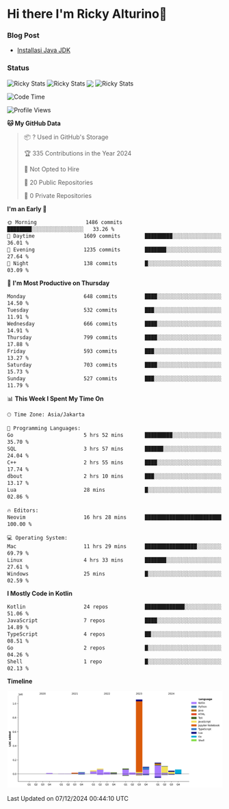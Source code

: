 # Hi there I'm Ricky Alturino👋

### Blog Post

<!-- BLOG-POST-LIST:START -->

- [Installasi Java JDK](https://onirutla.medium.com/installasi-java-jdk-ec701beeb5cb?source=rss-d9d81c918cc9------2)
<!-- BLOG-POST-LIST:END -->

### Status

<img align="center" alt="Ricky Stats" src="https://github-readme-stats.vercel.app/api?username=Alturino&theme=dark&show_icons=true&hide_border=false" />
<img align="center" alt="Ricky Stats" src="https://github-readme-stats.vercel.app/api/top-langs/?username=Alturino&theme=dark&show_icons=true&layout=compact"/>
<img align="center" width="640px" src="https://github-readme-stats.vercel.app/api/wakatime?username=Alturino&layout=compact&hide_border=true&theme=dark">
<img align="center" alt="Ricky Stats" src="https://leetcard.jacoblin.cool/onirutla?border=0&radius=20&ext=activity"/>

<!--START_SECTION:waka-->
![Code Time](http://img.shields.io/badge/Code%20Time-784%20hrs%2013%20mins-blue)

![Profile Views](http://img.shields.io/badge/Profile%20Views-0-blue)

**🐱 My GitHub Data** 

> 📦 ? Used in GitHub's Storage 
 > 
> 🏆 335 Contributions in the Year 2024
 > 
> 🚫 Not Opted to Hire
 > 
> 📜 20 Public Repositories 
 > 
> 🔑 0 Private Repositories 
 > 
**I'm an Early 🐤** 

```text
🌞 Morning                1486 commits        ████████░░░░░░░░░░░░░░░░░   33.26 % 
🌆 Daytime                1609 commits        █████████░░░░░░░░░░░░░░░░   36.01 % 
🌃 Evening                1235 commits        ███████░░░░░░░░░░░░░░░░░░   27.64 % 
🌙 Night                  138 commits         █░░░░░░░░░░░░░░░░░░░░░░░░   03.09 % 
```
📅 **I'm Most Productive on Thursday** 

```text
Monday                   648 commits         ████░░░░░░░░░░░░░░░░░░░░░   14.50 % 
Tuesday                  532 commits         ███░░░░░░░░░░░░░░░░░░░░░░   11.91 % 
Wednesday                666 commits         ████░░░░░░░░░░░░░░░░░░░░░   14.91 % 
Thursday                 799 commits         ████░░░░░░░░░░░░░░░░░░░░░   17.88 % 
Friday                   593 commits         ███░░░░░░░░░░░░░░░░░░░░░░   13.27 % 
Saturday                 703 commits         ████░░░░░░░░░░░░░░░░░░░░░   15.73 % 
Sunday                   527 commits         ███░░░░░░░░░░░░░░░░░░░░░░   11.79 % 
```


📊 **This Week I Spent My Time On** 

```text
🕑︎ Time Zone: Asia/Jakarta

💬 Programming Languages: 
Go                       5 hrs 52 mins       █████████░░░░░░░░░░░░░░░░   35.70 % 
SQL                      3 hrs 57 mins       ██████░░░░░░░░░░░░░░░░░░░   24.04 % 
C++                      2 hrs 55 mins       ████░░░░░░░░░░░░░░░░░░░░░   17.74 % 
dbout                    2 hrs 10 mins       ███░░░░░░░░░░░░░░░░░░░░░░   13.17 % 
Lua                      28 mins             █░░░░░░░░░░░░░░░░░░░░░░░░   02.86 % 

🔥 Editors: 
Neovim                   16 hrs 28 mins      █████████████████████████   100.00 % 

💻 Operating System: 
Mac                      11 hrs 29 mins      █████████████████░░░░░░░░   69.79 % 
Linux                    4 hrs 33 mins       ███████░░░░░░░░░░░░░░░░░░   27.61 % 
Windows                  25 mins             █░░░░░░░░░░░░░░░░░░░░░░░░   02.59 % 
```

**I Mostly Code in Kotlin** 

```text
Kotlin                   24 repos            █████████████░░░░░░░░░░░░   51.06 % 
JavaScript               7 repos             ████░░░░░░░░░░░░░░░░░░░░░   14.89 % 
TypeScript               4 repos             ██░░░░░░░░░░░░░░░░░░░░░░░   08.51 % 
Go                       2 repos             █░░░░░░░░░░░░░░░░░░░░░░░░   04.26 % 
Shell                    1 repo              █░░░░░░░░░░░░░░░░░░░░░░░░   02.13 % 
```



**Timeline**

![Lines of Code chart](https://raw.githubusercontent.com/Alturino/Alturino/main/assets/bar_graph.png)


 Last Updated on 07/12/2024 00:44:10 UTC
<!--END_SECTION:waka-->
